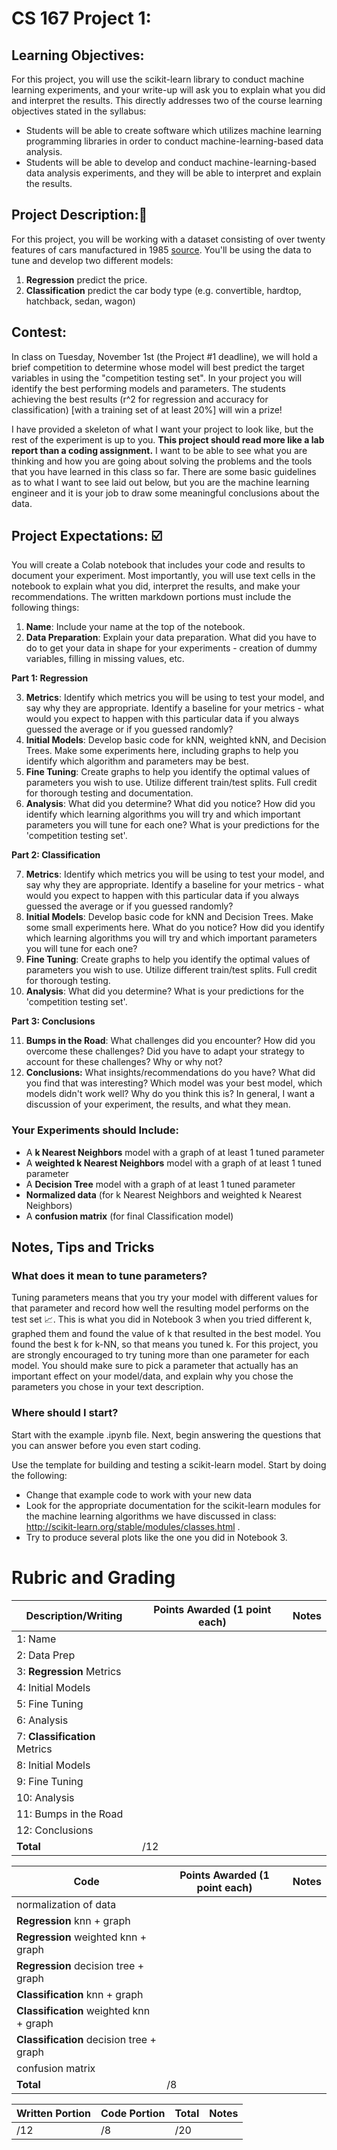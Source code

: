 # CS 167 Project 1: 
## Learning Objectives: 
For this project, you will use the scikit-learn library to conduct machine learning experiments, and your write-up will ask you to explain what you did and interpret the results. This directly addresses two of the course learning objectives stated in the syllabus:
- Students will be able to create software which utilizes machine learning programming libraries in order to conduct machine-learning-based data analysis.
- Students will be able to develop and conduct machine-learning-based data analysis experiments, and they will be able to interpret and explain the results.

## Project Description:🚗
For this project, you will be working with a dataset consisting of over twenty features of cars manufactured in 1985 [source](https://archive.ics.uci.edu/ml/datasets/automobile). You'll be using the data to tune and develop two different models:
1. **Regression** predict the price.
2. **Classification** predict the car body type (e.g. convertible, hardtop, hatchback, sedan, wagon)

## Contest:
In class on Tuesday, November 1st (the Project #1 deadline), we will hold a brief competition to determine whose model will best predict the target variables in using the "competition testing set". In your project you will identify the best performing models and parameters. The students achieving the best results (r^2 for regression and accuracy for classification) [with a training set of at least 20%] will win a prize! 

I have provided a skeleton of what I want your project to look like, but the rest of the experiment is up to you. **This project should read more like a lab report than a coding assignment.** I want to be able to see what you are thinking and how you are going about solving the problems and the tools that you have learned in this class so far. There are some basic guidelines as to what I want to see laid out below, but you are the machine learning engineer and it is your job to draw some meaningful conclusions about the data. 

## Project Expectations: ☑️
You will create a Colab notebook that includes your code and results to document your experiment. Most importantly, you will use text cells in the notebook to explain what you did, interpret the results, and make your recommendations. The written markdown portions must include the following things:
1. **Name**: Include your name at the top of the notebook. 
2. **Data Preparation**: Explain your data preparation. What did you have to do to get your data in shape for your experiments - creation of dummy variables, filling in missing values, etc.


**Part 1: Regression**

3. **Metrics**: Identify which metrics you will be using to test your model, and say why they are appropriate. Identify a baseline for your metrics - what would you expect to happen with this particular data if you always guessed the average or if you guessed randomly?
4. **Initial Models**: Develop basic code for kNN, weighted kNN, and Decision Trees. Make some experiments here, including graphs to help you identify which algorithm and parameters may be best. 
5. **Fine Tuning**: Create graphs to help you identify the optimal values of parameters you wish to use. Utilize different train/test splits. Full credit for thorough testing and documentation.
6. **Analysis**: What did you determine? What did you notice? How did you identify which learning algorithms you will try and which important parameters you will tune for each one? What is your predictions for the 'competition testing set'.


**Part 2: Classification**

7. **Metrics**: Identify which metrics you will be using to test your model, and say why they are appropriate. Identify a baseline for your metrics - what would you expect to happen with this particular data if you always guessed the average or if you guessed randomly?
8. **Initial Models**: Develop basic code for kNN and Decision Trees. Make some small experiments here. What do you notice? How did you identify which learning algorithms you will try and which important parameters you will tune for each one? 
9. **Fine Tuning**: Create graphs to help you identify the optimal values of parameters you wish to use. Utilize different train/test splits. Full credit for thorough testing.
10. **Analysis**: What did you determine? What is your predictions for the 'competition testing set'.

**Part 3: Conclusions**

11. **Bumps in the Road**: What challenges did you encounter? How did you overcome these challenges? Did you have to adapt your strategy to account for these challenges? Why or why not?
12. **Conclusions:** What insights/recommendations do you have? What did you find that was interesting? Which model was your best model, which models didn't work well? Why do you think this is? In general, I want a discussion of your experiment, the results, and what they mean.

### Your Experiments should Include:
- A **k Nearest Neighbors** model with a graph of at least 1 tuned parameter
- A **weighted k Nearest Neighbors** model with a graph of at least 1 tuned parameter
- A **Decision Tree** model with a graph of at least 1 tuned parameter
- **Normalized data** (for k Nearest Neighbors and weighted k Nearest Neighbors) 
- A **confusion matrix** (for final Classification model)

## Notes, Tips and Tricks

### What does it mean to tune parameters?
Tuning parameters means that you try your model with different values for that parameter and record how well the resulting model performs on the test set 📈. This is what you did in Notebook 3 when you tried different k, graphed them and found the value of k that resulted in the best model. You found the best k for k-NN, so that means you tuned k. For this project, you are strongly encouraged to try tuning more than one parameter for each model. You should make sure to pick a parameter that actually has an important effect on your model/data, and explain why you chose the parameters you chose in your text description.

### Where should I start?
Start with the example .ipynb file. Next, begin answering the questions that you can answer before you even start coding.

Use the template for building and testing a scikit-learn model. Start by doing the following:
- Change that example code to work with your new data
- Look for the appropriate documentation for the scikit-learn modules for the machine learning algorithms we have discussed in class: http://scikit-learn.org/stable/modules/classes.html .
- Try to produce several plots like the one you did in Notebook 3.

# Rubric and Grading
| **Description/Writing**  |**Points Awarded** (1 point each)  |**Notes** |
| ------------------------------- | ------------------- | --------- |
| 1: Name                         |        |    |
| 2: Data Prep                    |        |    | 
| 3: **Regression** Metrics       |        |    |
| 4: Initial Models               |        |    | 
| 5: Fine Tuning                  |        |    |
| 6: Analysis                     |        |    |
| 7: **Classification** Metrics   |        |    |
| 8: Initial Models               |        |    | 
| 9: Fine Tuning                  |        |    |
| 10: Analysis                     |        |    |
| 11: Bumps in the Road            |        |    | 
| 12: Conclusions                  |        |    |
| <b>Total                        |       /12 | </b>   |


| **Code**  | **Points Awarded**  (1 point each) | **Notes** |
| --------- | ------------------- | --------- |
| normalization of data           |        |    |
| **Regression** knn + graph             |        |    |
| **Regression** weighted knn + graph                   |        |    |
| **Regression** decision tree + graph                  |        |    |
| **Classification** knn  + graph        |        |    |
| **Classification** weighted knn  + graph                  |        |    |
| **Classification** decision tree + graph                  |        |    |
| confusion matrix                |        |    | 
| <b>Total      |       /8 | </b>   |

| **Written Portion**  | **Code Portion**   | **Total** |**Notes** |
| --------- | ------------------- | --------- |--------- |
|         /12  |                 /8    |        /20   |           |

